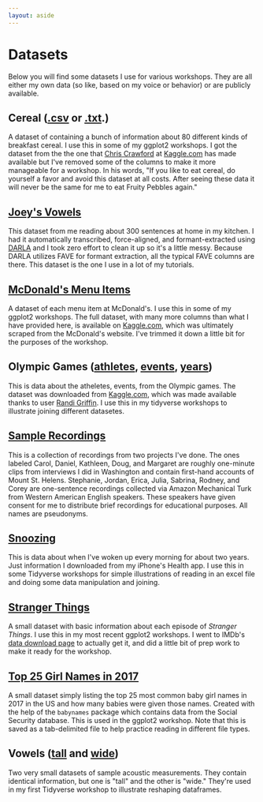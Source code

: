 ```yaml
---
layout: aside
---
```


Datasets
========

Below you will find some datasets I use for various workshops. They are all either my own data (so like, based on my voice or behavior) or are publicly available.

## Cereal ([.csv](/data/cereal.csv) or [.txt](/data/cereal.txt).)

A dataset of containing a bunch of information about 80 different kinds of breakfast cereal. I use this in some of my ggplot2 workshops. I got the dataset from the the one that [Chris Crawford](https://www.kaggle.com/crawford) at [Kaggle.com](https://www.kaggle.com/crawford/80-cereals) has made available but I've removed some of the columns to make it more manageable for a workshop. In his words, "If you like to eat cereal, do yourself a favor and avoid this dataset at all costs. After seeing these data it will never be the same for me to eat Fruity Pebbles again."

## [Joey's Vowels](/data/joey.csv)

This dataset from me reading about 300 sentences at home in my kitchen. I had it automatically transcribed, force-aligned, and formant-extracted using [DARLA](http://darla.dartmouth.edu) and I took zero effort to clean it up so it's a little messy. Because DARLA utilizes FAVE for formant extraction, all the typical FAVE columns are there. This dataset is the one I use in a lot of my tutorials.

## [McDonald's Menu Items](/data/menu.csv)

A dataset of each menu item at McDonald's. I use this in some of my ggplot2 workshops. The full dataset, with many more columns than what I have provided here, is available on [Kaggle.com](https://www.kaggle.com/mcdonalds/nutrition-facts), which was ultimately scraped from the McDonald's website. I've trimmed it down a little bit for the purposes of the workshop.

## Olympic Games ([athletes](/data/athletes.csv), [events](/data/events.csv), [years](/data/years.csv))

This is data about the atheletes, events, from the Olympic games. The dataset was downloaded from [Kaggle.com](https://www.kaggle.com/heesoo37/120-years-of-olympic-history-athletes-and-results), which was made available thanks to user [Randi Griffin](https://www.kaggle.com/heesoo37). I use this in my tidyverse workshops to illustrate joining different datasetes. 

## [Sample Recordings](/data/sample_recordings.zip)

This is a collection of recordings from two projects I've done. The ones labeled Carol, Daniel, Kathleen, Doug, and Margaret are roughly one-minute clips from interviews I did in Washington and contain first-hand accounts of Mount St. Helens. Stephanie, Jordan, Erica, Julia, Sabrina, Rodney, and Corey are one-sentence recordings collected via Amazon Mechanical Turk from Western American English speakers. These speakers have given consent for me to distribute brief recordings for educational purposes. All names are pseudonyms.

## [Snoozing](/data/snoozing.xlsx)

This is data about when I've woken up every morning for about two years. Just information I downloaded from my iPhone's Health app. I use this in some Tidyverse workshops for simple illustrations of reading in an excel file and doing some data manipulation and joining. 

## [Stranger Things](/data/stranger.csv)

A small dataset with basic information about each episode of *Stranger Things*. I use this in my most recent ggplot2 workshops. I went to IMDb's [data download page](https://www.imdb.com/interfaces/) to actually get it, and did a little bit of prep work to make it ready for the workshop.

## [Top 25 Girl Names in 2017](/data/girlnames.txt)

A small dataset simply listing the top 25 most common baby girl names in 2017 in the US and how many babies were given those names. Created with the help of the `babynames` package which contains data from the Social Security database. This is used in the ggplot2 workshop. Note that this is saved as a tab-delimited file to help practice reading in different file types.

## Vowels ([tall](/data/vowels_tall.csv) and [wide](/data/vowels_wide.csv))

Two very small datasets of sample acoustic measurements. They contain identical information, but one is "tall" and the other is "wide." They're used in my first Tidyverse workshop to illustrate reshaping dataframes.